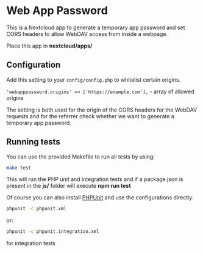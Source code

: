 # Web App Password

This is a Nextcloud app to generate a temporary app password and set CORS headers to allow
WebDAV access from inside a webpage.

Place this app in **nextcloud/apps/**

## Configuration

Add this setting to your `config/config.php` to whitelist certain origins.

`'webapppassword.origins' => ['https://example.com'],` - array of allowed origins

The setting is both used for the origin of the CORS headers for the WebDAV requests and
for the referrer check whether we want to generate a temporary app password.

## Running tests

You can use the provided Makefile to run all tests by using:

```bash
make test
```

This will run the PHP unit and integration tests and if a package.json is present in the **js/** folder will execute **npm run test**

Of course you can also install [PHPUnit](http://phpunit.de/getting-started.html) and use the configurations directly:

```bash
phpunit -c phpunit.xml
```

or:

```bash
phpunit -c phpunit.integration.xml
```

for integration tests
